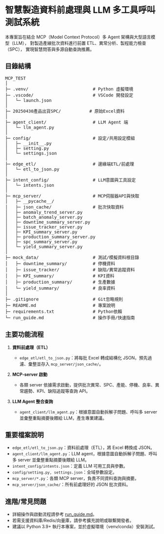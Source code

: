 # 智慧製造資料前處理與 LLM 多工具呼叫測試系統

本專案旨在結合 MCP（Model Context Protocol）多 Agent 架構與大型語言模型（LLM），
對製造產線批次資料進行前置 ETL、異常分析、製程能力檢查（SPC），
實現智慧問答與多源自動查詢推薦。

## 目錄結構
<pre>
MCP_TEST
│
├─ .venv/                         # Python 虛擬環境
├─ .vscode/                       # VSCode 開發設定
│   └─ launch.json
│
├─ 20250430產品出貨SPC/           # 原始Excel資料
│
├─ agent_client/                  # LLM Agent 端
│   └─ llm_agent.py
│
├─ config/                        # 設定/共用設定模組
│   ├─ __init__.py
│   ├─ setting.py
│   └─ settings.json
│
├─ edge_etl/                      # 邊緣端ETL/前處理
│   └─ etl_to_json.py
│
├─ intent_config/                 # LLM意圖與工具設定
│   └─ intents.json
│
├─ mcp_server/                    # MCP伺服器API與快取
│   ├─ __pycache__/
│   ├─ json_cache/                # 批次快取資料
│   ├─ anomaly_trend_server.py
│   ├─ batch_anomaly_server.py
│   ├─ downtime_summary_server.py
│   ├─ issue_tracker_server.py
│   ├─ KPI_summary_server.py
│   ├─ production_summary_server.py
│   ├─ spc_summary_server.py
│   └─ yield_summary_server.py
│
├─ mock_data/                     # 測試/模擬資料根目錄
│   ├─ downtime_summary/          # 停機資料
│   ├─ issue_tracker/             # 缺陷/異常追蹤資料
│   ├─ KPI_summary/               # KPI資料
│   ├─ production_summary/        # 生產數據
│   └─ yield_summary/             # 良率資料
│
├─ .gitignore                     # Git忽略規則
├─ README.md                      # 專案說明
├─ requirements.txt               # Python依賴
└─ run_guide.md                   # 操作手冊/快速指南
</pre>

## 主要功能流程

1. **資料前處理（ETL）**
   - `edge_etl/etl_to_json.py`：將每批 Excel 轉成結構化 JSON，預先過濾、彙整並存入 `mcp_server/json_cache/`。

2. **MCP-server 啟動**
   - 各類 server 依據需求啟動，提供批次異常、SPC、產能、停機、良率、異常趨勢、KPI、缺陷追蹤等查詢 API。

3. **LLM Agent 整合查詢**
   - `agent_client/llm_agent.py`：根據意圖自動拆解子問題、呼叫多 server 並彙整重點摘要後餵給 LLM，產生專業建議。

## 重要檔案說明

- `edge_etl/etl_to_json.py`：資料前處理（ETL），將 Excel 轉換成 JSON。
- `agent_client/llm_agent.py`：LLM agent，根據意圖自動拆解子問題、呼叫多 server 並彙整重點摘要後餵給 LLM。
- `intent_config/intents.json`：定義 LLM 可用工具與參數。
- `config/setting.py, settings.json`：全域參數設定。
- `mcp_server/*.py`：各類 MCP server，負責不同資料查詢與摘要。
- `mcp_server/json_cache/`：所有前處理好的 JSON 批次資料。

## 進階/常見問題

- 詳細操作與啟動流程請參考 [run_guide.md](run_guide.md)。
- 若需支援資料庫/Redis/向量庫，請參考擴充說明或聯繫開發者。
- 建議以 Python 3.9+ 執行本專案，並於虛擬環境（venv/conda）安裝測試。